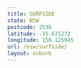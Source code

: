 ```yaml
---
title: SURFSIDE
state: NSW
postcode: 2536
latitude: -35.671272
longitude: 150.125945
url: /nsw/surfside/
layout: suburb
---
```

